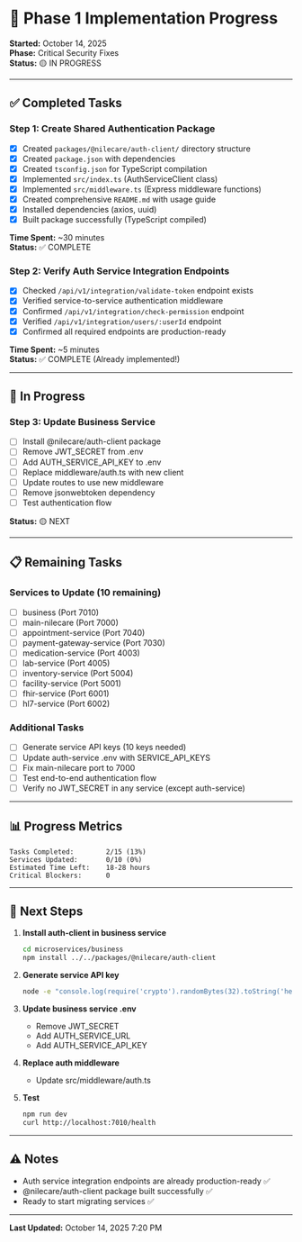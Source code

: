 # 🚀 Phase 1 Implementation Progress

**Started:** October 14, 2025  
**Phase:** Critical Security Fixes  
**Status:** 🟡 IN PROGRESS

---

## ✅ Completed Tasks

### Step 1: Create Shared Authentication Package
- [x] Created `packages/@nilecare/auth-client/` directory structure
- [x] Created `package.json` with dependencies
- [x] Created `tsconfig.json` for TypeScript compilation
- [x] Implemented `src/index.ts` (AuthServiceClient class)
- [x] Implemented `src/middleware.ts` (Express middleware functions)
- [x] Created comprehensive `README.md` with usage guide
- [x] Installed dependencies (axios, uuid)
- [x] Built package successfully (TypeScript compiled)

**Time Spent:** ~30 minutes  
**Status:** ✅ COMPLETE

### Step 2: Verify Auth Service Integration Endpoints
- [x] Checked `/api/v1/integration/validate-token` endpoint exists
- [x] Verified service-to-service authentication middleware
- [x] Confirmed `/api/v1/integration/check-permission` endpoint
- [x] Verified `/api/v1/integration/users/:userId` endpoint
- [x] Confirmed all required endpoints are production-ready

**Time Spent:** ~5 minutes  
**Status:** ✅ COMPLETE (Already implemented!)

---

## 🔄 In Progress

### Step 3: Update Business Service
- [ ] Install @nilecare/auth-client package
- [ ] Remove JWT_SECRET from .env
- [ ] Add AUTH_SERVICE_API_KEY to .env
- [ ] Replace middleware/auth.ts with new client
- [ ] Update routes to use new middleware
- [ ] Remove jsonwebtoken dependency
- [ ] Test authentication flow

**Status:** 🟡 NEXT

---

## 📋 Remaining Tasks

### Services to Update (10 remaining)
- [ ] business (Port 7010)
- [ ] main-nilecare (Port 7000)
- [ ] appointment-service (Port 7040)
- [ ] payment-gateway-service (Port 7030)
- [ ] medication-service (Port 4003)
- [ ] lab-service (Port 4005)
- [ ] inventory-service (Port 5004)
- [ ] facility-service (Port 5001)
- [ ] fhir-service (Port 6001)
- [ ] hl7-service (Port 6002)

### Additional Tasks
- [ ] Generate service API keys (10 keys needed)
- [ ] Update auth-service .env with SERVICE_API_KEYS
- [ ] Fix main-nilecare port to 7000
- [ ] Test end-to-end authentication flow
- [ ] Verify no JWT_SECRET in any service (except auth-service)

---

## 📊 Progress Metrics

```
Tasks Completed:        2/15 (13%)
Services Updated:       0/10 (0%)
Estimated Time Left:    18-28 hours
Critical Blockers:      0
```

---

## 🎯 Next Steps

1. **Install auth-client in business service**
   ```bash
   cd microservices/business
   npm install ../../packages/@nilecare/auth-client
   ```

2. **Generate service API key**
   ```bash
   node -e "console.log(require('crypto').randomBytes(32).toString('hex'))"
   ```

3. **Update business service .env**
   - Remove JWT_SECRET
   - Add AUTH_SERVICE_URL
   - Add AUTH_SERVICE_API_KEY

4. **Replace auth middleware**
   - Update src/middleware/auth.ts

5. **Test**
   ```bash
   npm run dev
   curl http://localhost:7010/health
   ```

---

## ⚠️ Notes

- Auth service integration endpoints are already production-ready ✅
- @nilecare/auth-client package built successfully ✅
- Ready to start migrating services ✅

---

**Last Updated:** October 14, 2025 7:20 PM

